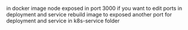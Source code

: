 ###
in docker image node exposed in port 3000 
if you want to edit ports in deployment and service rebuild image to exposed another port 
for deployment and service in k8s-service folder